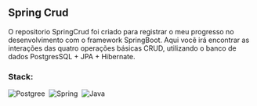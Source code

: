 ## Spring Crud
O repositorio SpringCrud foi criado para registrar o meu progresso no desenvolvimento com o framework SpringBoot.
Aqui você irá encontrar as interações das quatro operações básicas CRUD, utilizando o banco de dados PostgresSQL + JPA + Hibernate.

### Stack: 
![Postgree](https://img.shields.io/badge/PostgreSQL-316192?style=for-the-badge&logo=postgresql&logoColor=white)&nbsp;
![Spring](https://img.shields.io/badge/Spring-6DB33F?style=for-the-badge&logo=spring&logoColor=white)&nbsp;
![Java](https://img.shields.io/badge/java-%23ED8B00.svg?style=for-the-badge&logo=openjdk&logoColor=white)

